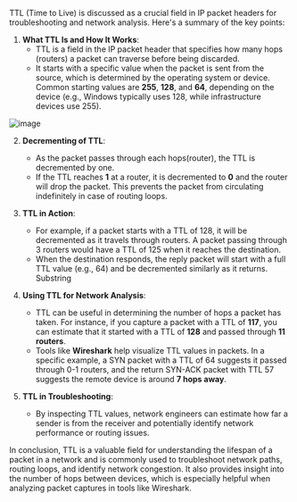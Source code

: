 TTL (Time to Live) is discussed as a crucial field in IP packet headers for troubleshooting and network analysis. Here's a summary of the key points:

1. **What TTL Is and How It Works**:
   - TTL is a field in the IP packet header that specifies how many hops (routers) a packet can traverse before being discarded.
   - It starts with a specific value when the packet is sent from the source, which is determined by the operating system or device. Common starting values are **255**, **128**, and **64**, depending on the device (e.g., Windows typically uses 128, while infrastructure devices use 255).

![image](https://github.com/user-attachments/assets/64d1ab8d-281c-43ed-95b0-88dd1c93c4c4)

2. **Decrementing of TTL**:
   - As the packet passes through each hops(router), the TTL is decremented by one.
   - If the TTL reaches **1** at a router, it is decremented to **0** and the router will drop the packet. This prevents the packet from circulating indefinitely in case of routing loops.

3. **TTL in Action**:
   - For example, if a packet starts with a TTL of 128, it will be decremented as it travels through routers. A packet passing through 3 routers would have a TTL of 125 when it reaches the destination.
   - When the destination responds, the reply packet will start with a full TTL value (e.g., 64) and be decremented similarly as it returns.
Substring
4. **Using TTL for Network Analysis**:
   - TTL can be useful in determining the number of hops a packet has taken. For instance, if you capture a packet with a TTL of **117**, you can estimate that it started with a TTL of **128** and passed through **11 routers**.
   - Tools like **Wireshark** help visualize TTL values in packets. In a specific example, a SYN packet with a TTL of 64 suggests it passed through 0-1 routers, and the return SYN-ACK packet with TTL 57 suggests the remote device is around **7 hops away**.

5. **TTL in Troubleshooting**:
   - By inspecting TTL values, network engineers can estimate how far a sender is from the receiver and potentially identify network performance or routing issues.

In conclusion, TTL is a valuable field for understanding the lifespan of a packet in a network and is commonly used to troubleshoot network paths, routing loops, and identify network congestion. It also provides insight into the number of hops between devices, which is especially helpful when analyzing packet captures in tools like Wireshark.
